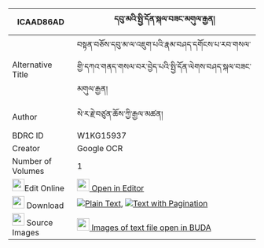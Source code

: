 |ICAAD86AD|དབུ་མའི་སྤྱི་དོན་སྐལ་བཟང་མགུལ་རྒྱན། 
| --- | --- 
|Alternative Title |བསྟན་བཅོས་དབུ་མ་ལ་འཇུག་པའི་རྣམ་བཤད་དགོངས་པ་རབ་གསལ་གྱི་དཀའ་གནད་གསལ་བར་བྱེད་པའི་སྤྱི་དོན་ལེགས་བཤད་སྐལ་བཟང་མགུལ་རྒྱན།
|Author| སེ་ར་རྗེ་བཙུན་ཆོས་ཀྱི་རྒྱལ་མཚན།
|BDRC ID | W1KG15937
|Creator | Google OCR
|Number of Volumes| 1
|<img width="25" src="https://img.icons8.com/color/25/000000/edit-property.png">Edit Online| [<img width="25" src="https://avatars.githubusercontent.com/u/45091458?s=200&v=4"> Open in Editor](http://editor.openpecha.org/ICAAD86AD)
|<img width="25" src="https://img.icons8.com/fluent/48/000000/download-2.png"/>  Download | [![](https://img.icons8.com/color/20/000000/txt.png)Plain Text](https://github.com/Openpecha/ICAAD86AD/releases/download/v1/uma_i_chidon_kalzang_gulgyen_plain_ICAAD86AD.zip), [![](https://img.icons8.com/color/20/000000/txt.png)Text with Pagination](https://github.com/Openpecha/ICAAD86AD/releases/download/v1/uma_i_chidon_kalzang_gulgyen_pages_ICAAD86AD.zip)
|<img width="25" src="https://img.icons8.com/plasticine/100/000000/pictures-folder.png"/>  Source Images | [<img width="25" src="https://library.bdrc.io/icons/BUDA-small.svg"> Images of text file open in BUDA](https://library.bdrc.io/show/bdr:W1KG15937)